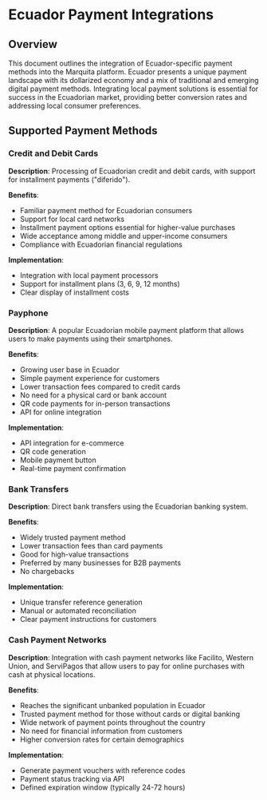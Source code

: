 # Ecuador Payment Integrations

## Overview

This document outlines the integration of Ecuador-specific payment methods into the Marquita platform. Ecuador presents a unique payment landscape with its dollarized economy and a mix of traditional and emerging digital payment methods. Integrating local payment solutions is essential for success in the Ecuadorian market, providing better conversion rates and addressing local consumer preferences.

## Supported Payment Methods

### Credit and Debit Cards

**Description**: Processing of Ecuadorian credit and debit cards, with support for installment payments ("diferido").

**Benefits**:
- Familiar payment method for Ecuadorian consumers
- Support for local card networks
- Installment payment options essential for higher-value purchases
- Wide acceptance among middle and upper-income consumers
- Compliance with Ecuadorian financial regulations

**Implementation**:
- Integration with local payment processors
- Support for installment plans (3, 6, 9, 12 months)
- Clear display of installment costs

### Payphone

**Description**: A popular Ecuadorian mobile payment platform that allows users to make payments using their smartphones.

**Benefits**:
- Growing user base in Ecuador
- Simple payment experience for customers
- Lower transaction fees compared to credit cards
- No need for a physical card or bank account
- QR code payments for in-person transactions
- API for online integration

**Implementation**:
- API integration for e-commerce
- QR code generation
- Mobile payment button
- Real-time payment confirmation

### Bank Transfers

**Description**: Direct bank transfers using the Ecuadorian banking system.

**Benefits**:
- Widely trusted payment method
- Lower transaction fees than card payments
- Good for high-value transactions
- Preferred by many businesses for B2B payments
- No chargebacks

**Implementation**:
- Unique transfer reference generation
- Manual or automated reconciliation
- Clear payment instructions for customers

### Cash Payment Networks

**Description**: Integration with cash payment networks like Facilito, Western Union, and ServiPagos that allow users to pay for online purchases with cash at physical locations.

**Benefits**:
- Reaches the significant unbanked population in Ecuador
- Trusted payment method for those without cards or digital banking
- Wide network of payment points throughout the country
- No need for financial information from customers
- Higher conversion rates for certain demographics

**Implementation**:
- Generate payment vouchers with reference codes
- Payment status tracking via API
- Defined expiration window (typically 24-72 hours)
